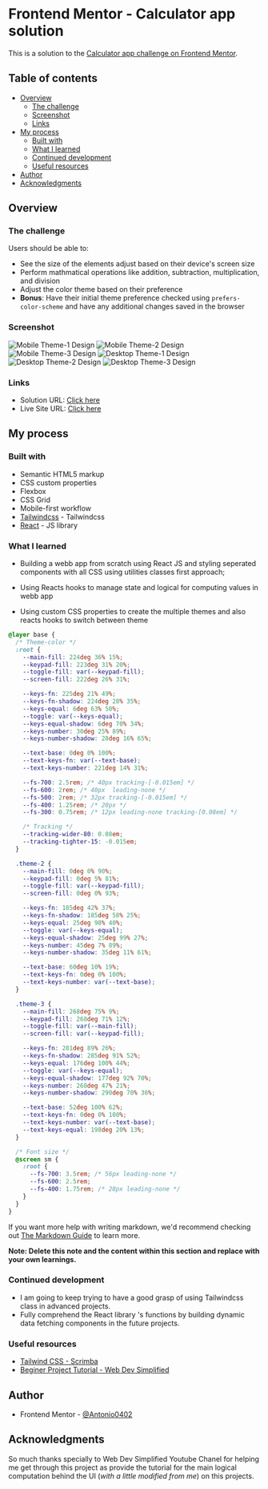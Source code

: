 # Frontend Mentor - Calculator app solution

This is a solution to the [Calculator app challenge on Frontend Mentor](https://www.frontendmentor.io/challenges/calculator-app-9lteq5N29).

## Table of contents

- [Overview](#overview)
  - [The challenge](#the-challenge)
  - [Screenshot](#screenshot)
  - [Links](#links)
- [My process](#my-process)
  - [Built with](#built-with)
  - [What I learned](#what-i-learned)
  - [Continued development](#continued-development)
  - [Useful resources](#useful-resources)
- [Author](#author)
- [Acknowledgments](#acknowledgments)

## Overview

### The challenge

Users should be able to:

- See the size of the elements adjust based on their device's screen size
- Perform mathmatical operations like addition, subtraction, multiplication, and division
- Adjust the color theme based on their preference
- **Bonus**: Have their initial theme preference checked using `prefers-color-scheme` and have any additional changes saved in the browser

### Screenshot

![Mobile Theme-1 Design](./screenshots/mobile-design-theme-1.png)
![Mobile Theme-2 Design](./screenshots/mobile-design-theme-1.png)
![Mobile Theme-3 Design](./screenshots/mobile-design-theme-1.png)
![Desktop Theme-1 Design](./screenshots/desktop-design-theme-1.png)
![Desktop Theme-2 Design](./screenshots/desktop-design-theme-1.png)
![Desktop Theme-3 Design](./screenshots/desktop-design-theme-1.png)

### Links

- Solution URL: [Click here](https://github.com/Antonio0402/react-calculator-app.git)
- Live Site URL: [Click here](https://your-live-site-url.com)

## My process

### Built with

- Semantic HTML5 markup
- CSS custom properties
- Flexbox
- CSS Grid
- Mobile-first workflow
- [Tailwindcss](https://tailwindcss.com) - Tailwindcss
- [React](https://reactjs.org/) - JS library

### What I learned

- Building a webb app from scratch using React JS and styling seperated components with all CSS using utilities classes first approach;
- Using Reacts hooks to manage state and logical for computing values in webb app

- Using custom CSS properties to create the multiple themes and also reacts hooks to switch between theme

```css
@layer base {
  /* Theme-color */
  :root {
    --main-fill: 224deg 36% 15%;
    --keypad-fill: 223deg 31% 20%;
    --toggle-fill: var(--keypad-fill);
    --screen-fill: 222deg 26% 31%;

    --keys-fn: 225deg 21% 49%;
    --keys-fn-shadow: 224deg 28% 35%;
    --keys-equal: 6deg 63% 50%;
    --toggle: var(--keys-equal);
    --keys-equal-shadow: 6deg 70% 34%;
    --keys-number: 30deg 25% 89%;
    --keys-number-shadow: 28deg 16% 65%;

    --text-base: 0deg 0% 100%;
    --text-keys-fn: var(--text-base);
    --text-keys-number: 221deg 14% 31%;

    --fs-700: 2.5rem; /* 40px tracking-[-0.015em] */
    --fs-600: 2rem; /* 40px  leading-none */
    --fs-500: 2rem; /* 32px tracking-[-0.015em] */
    --fs-400: 1.25rem; /* 20px */
    --fs-300: 0.75rem; /* 12px leading-none tracking-[0.08em] */

    /* Tracking */
    --tracking-wider-80: 0.08em;
    --tracking-tighter-15: -0.015em;
  }

  .theme-2 {
    --main-fill: 0deg 0% 90%;
    --keypad-fill: 0deg 5% 81%;
    --toggle-fill: var(--keypad-fill);
    --screen-fill: 0deg 0% 93%;

    --keys-fn: 185deg 42% 37%;
    --keys-fn-shadow: 185deg 58% 25%;
    --keys-equal: 25deg 98% 40%;
    --toggle: var(--keys-equal);
    --keys-equal-shadow: 25deg 99% 27%;
    --keys-number: 45deg 7% 89%;
    --keys-number-shadow: 35deg 11% 61%;

    --text-base: 60deg 10% 19%;
    --text-keys-fn: 0deg 0% 100%;
    --text-keys-number: var(--text-base);
  }

  .theme-3 {
    --main-fill: 268deg 75% 9%;
    --keypad-fill: 268deg 71% 12%;
    --toggle-fill: var(--main-fill);
    --screen-fill: var(--keypad-fill);

    --keys-fn: 281deg 89% 26%;
    --keys-fn-shadow: 285deg 91% 52%;
    --keys-equal: 176deg 100% 44%;
    --toggle: var(--keys-equal);
    --keys-equal-shadow: 177deg 92% 70%;
    --keys-number: 268deg 47% 21%;
    --keys-number-shadow: 290deg 70% 36%;

    --text-base: 52deg 100% 62%;
    --text-keys-fn: 0deg 0% 100%;
    --text-keys-number: var(--text-base);
    --text-keys-equal: 198deg 20% 13%;
  }

  /* Font size */
  @screen sm {
    :root {
      --fs-700: 3.5rem; /* 56px leading-none */
      --fs-600: 2.5rem;
      --fs-400: 1.75rem; /* 28px leading-none */
    }
  }
}
```

If you want more help with writing markdown, we'd recommend checking out [The Markdown Guide](https://www.markdownguide.org/) to learn more.

**Note: Delete this note and the content within this section and replace with your own learnings.**

### Continued development

- I am going to keep trying to have a good grasp of using Tailwindcss class in advanced projects.
- Fully comprehend the React library 's functions by building dynamic data fetching components in the future projects.

### Useful resources

- [Tailwind CSS - Scrimba](https://www.youtube.com/watch?v=4wGmylafgM4)
- [Beginer Project Tutorial - Web Dev Simplified](https://www.youtube.com/watch?v=DgRrrOt0Vr8&t=267s)

## Author

- Frontend Mentor - [@Antonio0402](https://www.frontendmentor.io/profile/Antonio0402)

## Acknowledgments

So much thanks specially to Web Dev Simplified Youtube Chanel for helping me get through this project as provide the tutorial for the main logical computation behind the UI (*with a little modified from me*) on this projects.
